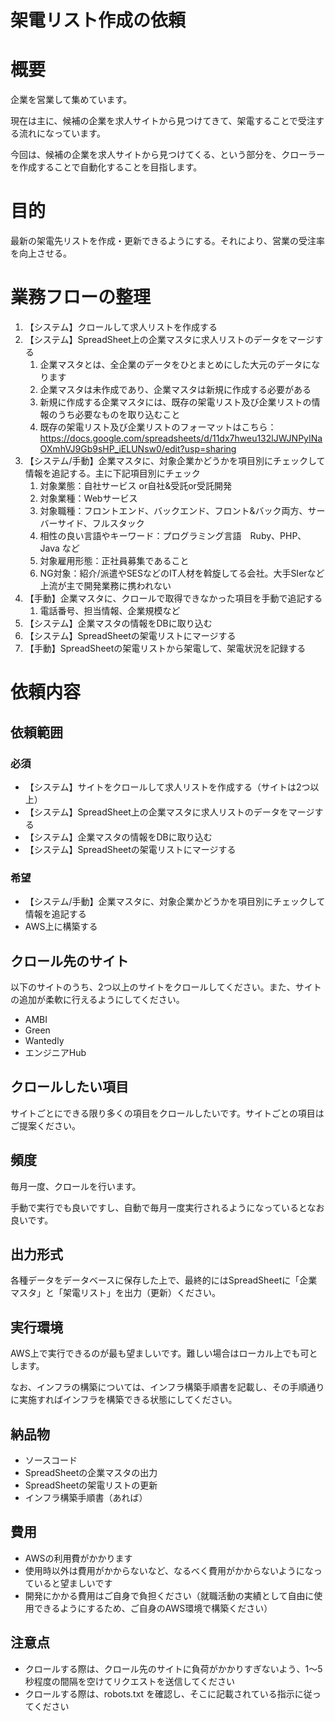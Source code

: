 # 架電リスト作成の依頼

# 概要

企業を営業して集めています。

現在は主に、候補の企業を求人サイトから見つけてきて、架電することで受注する流れになっています。

今回は、候補の企業を求人サイトから見つけてくる、という部分を、クローラーを作成することで自動化することを目指します。

# 目的

最新の架電先リストを作成・更新できるようにする。それにより、営業の受注率を向上させる。

# 業務フローの整理

1. 【システム】クロールして求人リストを作成する
2. 【システム】SpreadSheet上の企業マスタに求人リストのデータをマージする
    1. 企業マスタとは、全企業のデータをひとまとめにした大元のデータになります
    2. 企業マスタは未作成であり、企業マスタは新規に作成する必要がある
    3. 新規に作成する企業マスタには、既存の架電リスト及び企業リストの情報のうち必要なものを取り込むこと
    4. 既存の架電リスト及び企業リストのフォーマットはこちら：https://docs.google.com/spreadsheets/d/11dx7hweu132lJWJNPyINaOXmhVJ9Gb9sHP_iELUNsw0/edit?usp=sharing
3. 【システム/手動】企業マスタに、対象企業かどうかを項目別にチェックして情報を追記する。主に下記項目別にチェック
    1. 対象業態：自社サービス or自社&受託or受託開発
    2. 対象業種：Webサービス
    3. 対象職種：フロントエンド、バックエンド、フロント&バック両方、サーバーサイド、フルスタック
    4. 相性の良い言語やキーワード：プログラミング言語　Ruby、PHP、Java など
    5. 対象雇用形態：正社員募集であること
    6. NG対象：紹介/派遣やSESなどのIT人材を斡旋してる会社。大手SIerなど上流が主で開発業務に携われない
4. 【手動】企業マスタに、クロールで取得できなかった項目を手動で追記する
    1. 電話番号、担当情報、企業規模など
5. 【システム】企業マスタの情報をDBに取り込む
6. 【システム】SpreadSheetの架電リストにマージする
7. 【手動】SpreadSheetの架電リストから架電して、架電状況を記録する

# 依頼内容

## 依頼範囲

### 必須

- 【システム】サイトをクロールして求人リストを作成する（サイトは2つ以上）
- 【システム】SpreadSheet上の企業マスタに求人リストのデータをマージする
- 【システム】企業マスタの情報をDBに取り込む
- 【システム】SpreadSheetの架電リストにマージする

### 希望

- 【システム/手動】企業マスタに、対象企業かどうかを項目別にチェックして情報を追記する
- AWS上に構築する

## クロール先のサイト

以下のサイトのうち、2つ以上のサイトをクロールしてください。また、サイトの追加が柔軟に行えるようにしてください。

- AMBI
- Green
- Wantedly
- エンジニアHub

## クロールしたい項目

サイトごとにできる限り多くの項目をクロールしたいです。サイトごとの項目はご提案ください。

## 頻度

毎月一度、クロールを行います。

手動で実行でも良いですし、自動で毎月一度実行されるようになっているとなお良いです。

## 出力形式

各種データをデータベースに保存した上で、最終的にはSpreadSheetに「企業マスタ」と「架電リスト」を出力（更新）ください。

## 実行環境

AWS上で実行できるのが最も望ましいです。難しい場合はローカル上でも可とします。

なお、インフラの構築については、インフラ構築手順書を記載し、その手順通りに実施すればインフラを構築できる状態にしてください。

## 納品物

- ソースコード
- SpreadSheetの企業マスタの出力
- SpreadSheetの架電リストの更新
- インフラ構築手順書（あれば）

## 費用

- AWSの利用費がかかります
- 使用時以外は費用がかからないなど、なるべく費用がかからないようになっていると望ましいです
- 開発にかかる費用はご自身で負担ください（就職活動の実績として自由に使用できるようにするため、ご自身のAWS環境で構築ください）

## 注意点

- クロールする際は、クロール先のサイトに負荷がかかりすぎないよう、1～5秒程度の間隔を空けてリクエストを送信してください
- クロールする際は、robots.txt を確認し、そこに記載されている指示に従ってください
